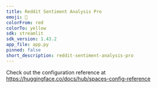```yaml
---
title: Reddit Sentiment Analysis Pro
emoji: 🐢
colorFrom: red
colorTo: yellow
sdk: streamlit
sdk_version: 1.43.2
app_file: app.py
pinned: false
short_description: reddit-sentiment-analysis-pro
---
```


Check out the configuration reference at https://huggingface.co/docs/hub/spaces-config-reference
